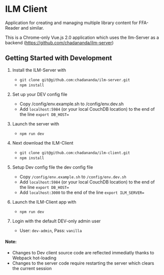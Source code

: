 # ILM Client

Application for creating and managing multiple library content for FFA-Reader and similar.

This is a Chrome-only Vue.js 2.0 application which uses the Ilm-Server as a backend (https://github.com/chadananda/ilm-server)


## Getting Started with Development

1. Install the ILM-Server with
    * ```git clone git@github.com:chadananda/ilm-server.git```
    * ```npm install```

2. Set up your DEV config file
    * Copy /config/env.example.sh to /config/env.dev.sh
    * Add ```localhost:5984``` (or your local CouchDB location) to the end of the line ```export DB_HOST=```

3. Launch the server with 
    * ```npm run dev```

4. Next download the ILM-Client
    * ```git clone git@github.com:chadananda/ilm-client.git```
    * ```npm install```

5. Setup Dev config file the dev config file 
    * Copy ```/config/env.example.sh``` to ```/config/env.dev.sh```
    * Add ```localhost:5984``` (or your local CouchDB location) to the end of the line ```export DB_HOST=```
    * Add ```localhost:3000``` to the end of the line ```export ILM_SERVER=```

6. Launch the ILM-Client app with 
    * ```npm run dev``` 

7. Login with the default DEV-only admin user
    * User: ```dev-admin```, Pass: ```vanilla```

#### Note:
  * Changes to Dev client source code are reflected immediatly thanks to Webpack hot-loading
  * Changes to the server code require restarting the server which clears the current session 


